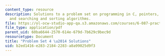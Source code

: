 ```yaml
---
content_type: resource
description: Solutions to a problem set on programming in C, pointers, arrays, strings,
  and searching and sorting algorithms.
file: https://ol-ocw-studio-app-qa.s3.amazonaws.com/courses/6-087-practical-programming-in-c-january-iap-2010/b2ed1416e28321842283a8a99025d9f3_MIT6_087IAP10_assn04_sol.pdf
file_type: application/pdf
parent_uid: 60ba6644-2570-614e-679d-7b629c9bec9d
resourcetype: Document
title: "Problem Set 4 \u2014 Solutions"
uid: b2ed1416-e283-2184-2283-a8a99025d9f3
---
```

